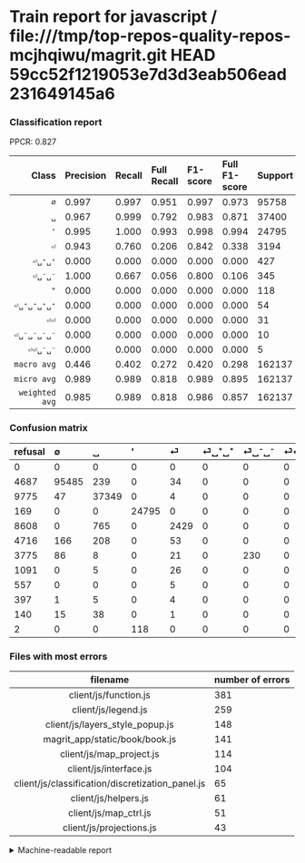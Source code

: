 # Train report for javascript / file:///tmp/top-repos-quality-repos-mcjhqiwu/magrit.git HEAD 59cc52f1219053e7d3d3eab506ead231649145a6

### Classification report

PPCR: 0.827

| Class | Precision | Recall | Full Recall | F1-score | Full F1-score | Support | Full Support | PPCR |
|------:|:----------|:-------|:------------|:---------|:---------|:--------|:-------------|:-----|
| `∅` | 0.997| 0.997| 0.951| 0.997| 0.973| 95758| 100445| 0.953 |
| `␣` | 0.967| 0.999| 0.792| 0.983| 0.871| 37400| 47175| 0.793 |
| `'` | 0.995| 1.000| 0.993| 0.998| 0.994| 24795| 24964| 0.993 |
| `⏎` | 0.943| 0.760| 0.206| 0.842| 0.338| 3194| 11802| 0.271 |
| `⏎␣⁺␣⁺` | 0.000| 0.000| 0.000| 0.000| 0.000| 427| 5143| 0.083 |
| `⏎␣⁻␣⁻` | 1.000| 0.667| 0.056| 0.800| 0.106| 345| 4120| 0.084 |
| `"` | 0.000| 0.000| 0.000| 0.000| 0.000| 118| 120| 0.983 |
| `⏎␣⁺␣⁺␣⁺␣⁺` | 0.000| 0.000| 0.000| 0.000| 0.000| 54| 194| 0.278 |
| `⏎⏎` | 0.000| 0.000| 0.000| 0.000| 0.000| 31| 1122| 0.028 |
| `⏎␣⁻␣⁻␣⁻␣⁻` | 0.000| 0.000| 0.000| 0.000| 0.000| 10| 407| 0.025 |
| `⏎⏎␣⁻␣⁻` | 0.000| 0.000| 0.000| 0.000| 0.000| 5| 562| 0.009 |
| `macro avg` | 0.446| 0.402| 0.272| 0.420| 0.298| 162137| 196054| 0.827 |
| `micro avg` | 0.989| 0.989| 0.818| 0.989| 0.895| 162137| 196054| 0.827 |
| `weighted avg` | 0.985| 0.989| 0.818| 0.986| 0.857| 162137| 196054| 0.827 |

### Confusion matrix

|refusal|  ∅| ␣| '| ⏎| ⏎␣⁺␣⁺| ⏎␣⁻␣⁻| ⏎⏎| ⏎⏎␣⁻␣⁻| ⏎␣⁻␣⁻␣⁻␣⁻| ⏎␣⁺␣⁺␣⁺␣⁺| "| 
|:---|:---|:---|:---|:---|:---|:---|:---|:---|:---|:---|:---|
|0 |0 |0 |0 |0 |0 |0 |0 |0 |0 |0 |0 |
|4687 |95485 |239 |0 |34 |0 |0 |0 |0 |0 |0 |0 |
|9775 |47 |37349 |0 |4 |0 |0 |0 |0 |0 |0 |0 |
|169 |0 |0 |24795 |0 |0 |0 |0 |0 |0 |0 |0 |
|8608 |0 |765 |0 |2429 |0 |0 |0 |0 |0 |0 |0 |
|4716 |166 |208 |0 |53 |0 |0 |0 |0 |0 |0 |0 |
|3775 |86 |8 |0 |21 |0 |230 |0 |0 |0 |0 |0 |
|1091 |0 |5 |0 |26 |0 |0 |0 |0 |0 |0 |0 |
|557 |0 |0 |0 |5 |0 |0 |0 |0 |0 |0 |0 |
|397 |1 |5 |0 |4 |0 |0 |0 |0 |0 |0 |0 |
|140 |15 |38 |0 |1 |0 |0 |0 |0 |0 |0 |0 |
|2 |0 |0 |118 |0 |0 |0 |0 |0 |0 |0 |0 |

### Files with most errors

| filename | number of errors|
|:----:|:-----|
| client/js/function.js | 381 |
| client/js/legend.js | 259 |
| client/js/layers_style_popup.js | 148 |
| magrit_app/static/book/book.js | 141 |
| client/js/map_project.js | 114 |
| client/js/interface.js | 104 |
| client/js/classification/discretization_panel.js | 65 |
| client/js/helpers.js | 61 |
| client/js/map_ctrl.js | 51 |
| client/js/projections.js | 43 |

<details>
    <summary>Machine-readable report</summary>
```json
{
  "cl_report": {"\"": {"f1-score": 0.0, "precision": 0.0, "recall": 0.0, "support": 118}, "\u0027": {"f1-score": 0.9976261366379657, "precision": 0.9952635170392967, "recall": 1.0, "support": 24795}, "macro avg": {"f1-score": 0.4199091246475636, "precision": 0.4456099105065832, "recall": 0.40208550084966005, "support": 162137}, "micro avg": {"f1-score": 0.9885960638225698, "precision": 0.9885960638225698, "recall": 0.9885960638225698, "support": 162137}, "weighted avg": {"f1-score": 0.9863014404400772, "precision": 0.984650157205162, "recall": 0.9885960638225698, "support": 162137}, "\u2205": {"f1-score": 0.9969304336023553, "precision": 0.9967118997912318, "recall": 0.9971490632636437, "support": 95758}, "\u23ce": {"f1-score": 0.8417951828106047, "precision": 0.9425688785409391, "recall": 0.7604884157795867, "support": 3194}, "\u23ce\u23ce": {"f1-score": 0.0, "precision": 0.0, "recall": 0.0, "support": 31}, "\u23ce\u23ce\u2423\u207b\u2423\u207b": {"f1-score": 0.0, "precision": 0.0, "recall": 0.0, "support": 5}, "\u23ce\u2423\u207a\u2423\u207a": {"f1-score": 0.0, "precision": 0.0, "recall": 0.0, "support": 427}, "\u23ce\u2423\u207a\u2423\u207a\u2423\u207a\u2423\u207a": {"f1-score": 0.0, "precision": 0.0, "recall": 0.0, "support": 54}, "\u23ce\u2423\u207b\u2423\u207b": {"f1-score": 0.8, "precision": 1.0, "recall": 0.6666666666666666, "support": 345}, "\u23ce\u2423\u207b\u2423\u207b\u2423\u207b\u2423\u207b": {"f1-score": 0.0, "precision": 0.0, "recall": 0.0, "support": 10}, "\u2423": {"f1-score": 0.9826486180722733, "precision": 0.9671647202009478, "recall": 0.9986363636363637, "support": 37400}},
  "cl_report_full": {"\"": {"f1-score": 0.0, "precision": 0.0, "recall": 0.0, "support": 120}, "\u0027": {"f1-score": 0.9942458447781543, "precision": 0.9952635170392967, "recall": 0.9932302515622496, "support": 24964}, "macro avg": {"f1-score": 0.2983322148770477, "precision": 0.4456099105065832, "recall": 0.2724726838436208, "support": 196054}, "micro avg": {"f1-score": 0.8949861945163335, "precision": 0.9885960638225698, "recall": 0.8175706693053955, "support": 196054}, "weighted avg": {"f1-score": 0.8572287473927357, "precision": 0.9478545645277279, "recall": 0.8175706693053955, "support": 196054}, "\u2205": {"f1-score": 0.9731203342760325, "precision": 0.9967118997912318, "recall": 0.9506197421474438, "support": 100445}, "\u23ce": {"f1-score": 0.3378538145907226, "precision": 0.9425688785409391, "recall": 0.20581257413997628, "support": 11802}, "\u23ce\u23ce": {"f1-score": 0.0, "precision": 0.0, "recall": 0.0, "support": 1122}, "\u23ce\u23ce\u2423\u207b\u2423\u207b": {"f1-score": 0.0, "precision": 0.0, "recall": 0.0, "support": 562}, "\u23ce\u2423\u207a\u2423\u207a": {"f1-score": 0.0, "precision": 0.0, "recall": 0.0, "support": 5143}, "\u23ce\u2423\u207a\u2423\u207a\u2423\u207a\u2423\u207a": {"f1-score": 0.0, "precision": 0.0, "recall": 0.0, "support": 194}, "\u23ce\u2423\u207b\u2423\u207b": {"f1-score": 0.10574712643678161, "precision": 1.0, "recall": 0.055825242718446605, "support": 4120}, "\u23ce\u2423\u207b\u2423\u207b\u2423\u207b\u2423\u207b": {"f1-score": 0.0, "precision": 0.0, "recall": 0.0, "support": 407}, "\u2423": {"f1-score": 0.8706872435658336, "precision": 0.9671647202009478, "recall": 0.7917117117117117, "support": 47175}},
  "ppcr": 0.8270017444173544
}
```
</details>
